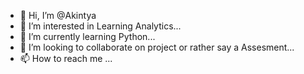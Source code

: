 - 👋 Hi, I’m @Akintya
- 👀 I’m interested in Learning Analytics...
- 🌱 I’m currently learning Python...
- 💞️ I’m looking to collaborate on project or rather say a Assesment...
- 📫 How to reach me ...

<!---
Akintya/Akintya is a ✨ special ✨ repository because its `README.md` (this file) appears on your GitHub profile.
You can click the Preview link to take a look at your changes.
--->
